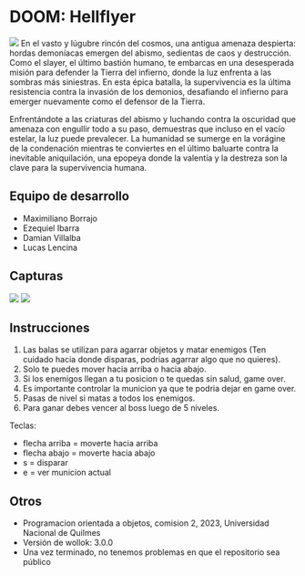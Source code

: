# DOOM: Hellflyer
<img src= "https://static.wikia.nocookie.net/zombie/images/d/d9/Doom_Slayer.jpg/revision/latest/scale-to-width-down/1000?cb=20210402015535"> 
En el vasto y lúgubre rincón del cosmos, una antigua amenaza despierta: hordas demoníacas emergen del abismo, sedientas de caos y destrucción. Como el slayer, el último bastión humano, te embarcas en una desesperada misión para defender la Tierra del infierno, donde la luz enfrenta a las sombras más siniestras. En esta épica batalla, la supervivencia es la última resistencia contra la invasión de los demonios, desafiando el infierno para emerger nuevamente como el defensor de la Tierra.

Enfrentándote a las criaturas del abismo y luchando contra la oscuridad que amenaza con engullir todo a su paso, demuestras que incluso en el vacío estelar, la luz puede prevalecer. La humanidad se sumerge en la vorágine de la condenación mientras te conviertes en el último baluarte contra la inevitable aniquilación, una epopeya donde la valentía y la destreza son la clave para la supervivencia humana.

## Equipo de desarrollo

- Maximiliano Borrajo
- Ezequiel Ibarra
- Damian Villalba
- Lucas Lencina

## Capturas

<img src = "https://drive.google.com/uc?id=1pSBQ_nxkeKI2TBPorVNxbT5Dw2kdKfl8">
<img src= "https://drive.google.com/file/d/1uH0qjIr9y-vB9rgGPeZzsKKV9Co2eHRW/view?usp=sharing"> 

## Instrucciones

1. Las balas se utilizan para agarrar objetos y matar enemigos (Ten cuidado hacia donde disparas, podrias agarrar algo que no quieres).
2. Solo te puedes mover hacia arriba o hacia abajo.
3. Si los enemigos llegan a tu posicion o te quedas sin salud, game over.
4. Es importante controlar la municion ya que te podria dejar en game over.
5. Pasas de nivel si matas a todos los enemigos.
6. Para ganar debes vencer al boss luego de 5 niveles.

Teclas:
- flecha arriba = moverte hacia arriba
- flecha abajo = moverte hacia abajo
- s = disparar
- e = ver municion actual


## Otros

- Programacion orientada a objetos, comision 2, 2023, Universidad Nacional de Quilmes
- Versión de wollok: 3.0.0
- Una vez terminado, no tenemos problemas en que el repositorio sea público
